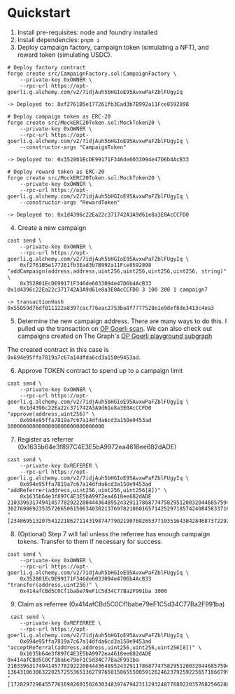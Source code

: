 # Quickstart
1. Install pre-requisites: node and foundry installed
2. Install dependencies: `pnpm i`
3. Deploy campaign factory, campaign token (simulating a NFT), and reward token (simulating USDC).
```
# Deploy factory contract
forge create src/CampaignFactory.sol:CampaignFactory \
    --private-key 0xOWNER \
    --rpc-url https://opt-goerli.g.alchemy.com/v2/7idjAuh5bHGIoE95AvxwPaFZblFUgyIq

-> Deployed to: 0xf2761B5e177261fb3Ead3b7B992a11Fce8592898

# Deploy campaign token as ERC-20
forge create src/MockERC20Token.sol:MockToken20 \
    --private-key 0xOWNER \
    --rpc-url https://opt-goerli.g.alchemy.com/v2/7idjAuh5bHGIoE95AvxwPaFZblFUgyIq \
    --constructor-args "CampaignToken"

-> Deployed to: 0x352801EcDE99171F346de6033094e47D6b4AcB33

# Deploy reward token as ERC-20 
forge create src/MockERC20Token.sol:MockToken20 \
    --private-key 0xOWNER \
    --rpc-url https://opt-goerli.g.alchemy.com/v2/7idjAuh5bHGIoE95AvxwPaFZblFUgyIq \
    --constructor-args "RewardToken"

-> Deployed to: 0x1d4396c22Ea22c371742A3A9d61e8a3E0AcCCFD0
```

4. Create a new campaign
```
cast send \
    --private-key 0xOWNER \
    --rpc-url https://opt-goerli.g.alchemy.com/v2/7idjAuh5bHGIoE95AvxwPaFZblFUgyIq \
    0xf2761B5e177261fb3Ead3b7B992a11Fce8592898 "addCampaign(address,address,uint256,uint256,uint256,uint256, string)" \
    0x352801EcDE99171F346de6033094e47D6b4AcB33 0x1d4396c22Ea22c371742A3A9d61e8a3E0AcCCFD0 3 100 200 1 campaign7

-> transactionHash         0x55059d76df011122a8397cac776eac2753ba8f7777528e1e9def8de3413c4ea3
```

5. Determine the new campaign address. There are many ways to do this. I pulled up the transaction on [OP Goerli scan](https://goerli-optimism.etherscan.io/tx/0x55059d76df011122a8397cac776eac2753ba8f7777528e1e9def8de3413c4ea3#eventlog).
We can also check out campaigns created on The Graph's [OP Goerli playground subgraph](https://thegraph.com/studio/subgraph/refer-optimism-goerli/playground)

 The created contract in this case is `0x694e95ffa7819a7c67a14dfda6cd3a150e9453ad`.

6. Approve TOKEN contract to spend up to a campaign limit
```
cast send \
    --private-key 0xOWNER \
    --rpc-url https://opt-goerli.g.alchemy.com/v2/7idjAuh5bHGIoE95AvxwPaFZblFUgyIq \
    0x1d4396c22Ea22c371742A3A9d61e8a3E0AcCCFD0 "approve(address,uint256)" \
    0x694e95ffa7819a7c67a14dfda6cd3a150e9453ad 1000000000000000000000000000000
```

7. Register as referrer (0x1635b64e3f897C4E3E5bA9972ea4618ee682dADE)
```
cast send \
    --private-key 0xREFERER \
    --rpc-url https://opt-goerli.g.alchemy.com/v2/7idjAuh5bHGIoE95AvxwPaFZblFUgyIq \
    0x694e95ffa7819a7c67a14dfda6cd3a150e9453ad "addReferrer(address,uint256,uint256,uint256[8])" \
    0x1635b64e3f897C4E3E5bA9972ea4618ee682dADE 21033963174941457782922200444364895243291178687747582951200320446857594710317 3027698692353572665061506340302137697821860165714252971857424084583371648181 "[2348695132075412218627114319874779021907682653771035164384284687372292139852,5074056723417751931745282128039648534373264082162127432921163421707133719824,12506249992413520558521468953190695927231402160813575617923961223241477021343,1133779710778933394533624837773298317160366655418341170203780957697886312100,11021316290023242382104163864441589180849117151017674589820074001135975144399,8189112571150707071181749463994940394240659285865004994484207787416020295688,14812795260316958268387172528373197680751915472690778296490046806493848153799,873347684321642134107973785227004429002397923700611927240542740564537129924]"
```

8. (Optional) Step 7 will fail unless the referree has enough campaign tokens. Transfer to them if necessary for success.
```
cast send \
    --private-key 0xOWNER \
    --rpc-url https://opt-goerli.g.alchemy.com/v2/7idjAuh5bHGIoE95AvxwPaFZblFUgyIq \
    0x352801EcDE99171F346de6033094e47D6b4AcB33 "transfer(address,uint256)" \
    0x414afCBd5C0Cf1babe79eF1C5d34C77Ba2F991ba 1000
```

9. Claim as referree (0x414afCBd5C0Cf1babe79eF1C5d34C77Ba2F991ba)
```
 cast send \
    --private-key 0xREFERREE \
    --rpc-url https://opt-goerli.g.alchemy.com/v2/7idjAuh5bHGIoE95AvxwPaFZblFUgyIq \
    0x694e95ffa7819a7c67a14dfda6cd3a150e9453ad "acceptReferral(address,address,uint256,uint256,uint256[8])" \
    0x1635b64e3f897C4E3E5bA9972ea4618ee682dADE 0x414afCBd5C0Cf1babe79eF1C5d34C77Ba2F991ba 21033963174941457782922200444364895243291178687747582951200320446857594710317 13643106306322025725536513627976501586555005912624623792592256571866799015193 "[17282972984557761698260150263034839747942311293248776802203576825662883521098,20627476458334297370676645432766309395813851435944097763030049099705561211718,10314433193786584695418531670771991943649400267239398652830579133991701675171,20768683511810491232326427424826242245972929722548394435359934032292910361177,10352506482455620533253255820118115742758348591453758469974842591797733042285,1008945925331096252999973915358777387665432520681366881637560170394082972223,20373861530229859487525335076797714479656722531019047491973487878603501947919,2534191008195528074094992104065243082786653779334709650894665489993071338834]"
```
